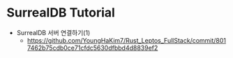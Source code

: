 # SurrealDB Tutorial

- SurrealDB 서버 연결하기(1)
  - https://github.com/YoungHaKim7/Rust_Leptos_FullStack/commit/8017462b75cdb0ce71cfdc5630dfbbd4d8839ef2
